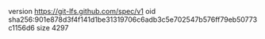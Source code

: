 version https://git-lfs.github.com/spec/v1
oid sha256:901e878d3f4f141d1be31319706c6adb3c5e702547b576ff79eb50773c1156d6
size 4297

